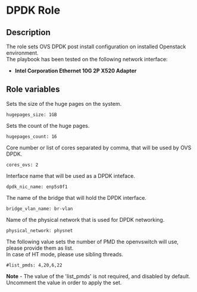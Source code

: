 # DPDK Role

## Description
The role sets OVS DPDK post install configuration on installed Openstack environment.  
The playbook has been tested on the following network interface:
  - **Intel Corporation Ethernet 10G 2P X520 Adapter**

## Role variables
Sets the size of the huge pages on the system.
```
hugepages_size: 1GB
```

Sets the count of the huge pages.
```
hugepages_count: 16
```

Core number or list of cores separated by comma, that will be used by OVS DPDK.
```
cores_ovs: 2
```

Interface name that will be used as a DPDK inteface.
```
dpdk_nic_name: enp5s0f1
```

The name of the bridge that will hold the DPDK interface.
```
bridge_vlan_name: br-vlan
```

Name of the physical network that is used for DPDK networking.
```
physical_network: physnet
```

The following value sets the number of PMD the openvswitch will use, please provide them as list.  
In case of HT mode, please use sibling threads.
```
#list_pmds: 4,20,6,22
```

**Note** - The value of the 'list_pmds' is not required, and disabled by default. Uncomment the value in order to apply the set.
